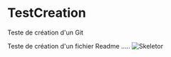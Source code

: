 # TestCreation
Teste de création d'un Git

Teste de création d'un fichier Readme .....
![Skeletor](https://github.com/user-attachments/assets/0acb2eb6-574e-422e-8366-e28b2cee6736)
